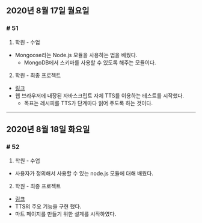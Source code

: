 ## 2020년 8월 17일 월요일
### # 51

1. 학원 - 수업
- Mongoose라는 Node.js 모듈을 사용하는 법을 배웠다.
  - MongoDB에서 스키마를 사용할 수 있도록 해주는 모듈이다.
2. 학원 - 최종 프로젝트
- [링크](https://github.com/procyon0/final_project/commit/26b17d3203ab0344f19f0acdeba0bdb7bd3728de)
- 웹 브라우저에 내장된 자바스크립트 자체 TTS를 이용하는 테스트를 시작했다.
  - 목표는 레시피를 TTS가 단계마다 읽어 주도록 하는 것이다.
---
## 2020년 8월 18일 화요일
### # 52

1. 학원 - 수업
- 사용자가 정의해서 사용할 수 있는 node.js 모듈에 대해 배웠다.
2. 학원 - 최종 프로젝트
- [링크](https://github.com/procyon0/final_project/commit/247a9a8f2a0f127d20e4ddbb7fe70d8aabe37449)
- TTS의 주요 기능을 구현 했다.
- 마트 페이지를 만들기 위한 설계를 시작하였다.
